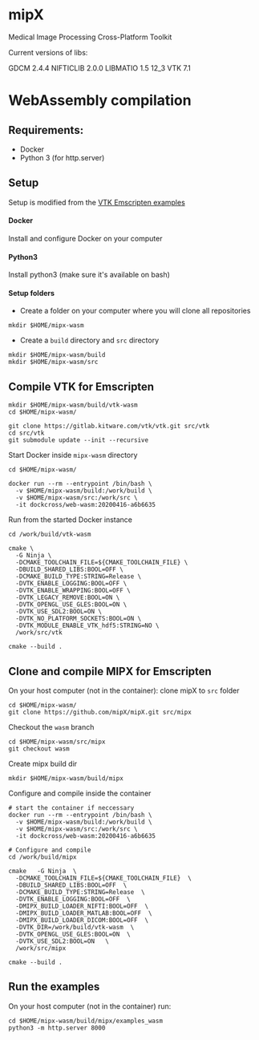 # mipX
Medical Image Processing Cross-Platform Toolkit

Current versions of libs:

GDCM 2.4.4
NIFTICLIB 2.0.0
LIBMATIO 1.5 12_3
VTK 7.1


# WebAssembly compilation

## Requirements:

- Docker 
- Python 3 (for http.server)

## Setup 

Setup is modified from the [VTK Emscripten examples](https://github.com/Kitware/VTK/tree/master/Examples/Emscripten/Cxx)

#### Docker 
Install and configure Docker on your computer

#### Python3 
Install python3 (make sure it's available on bash)

#### Setup folders

- Create a folder on your computer where you will clone all repositories  
```
mkdir $HOME/mipx-wasm
```
<!--- ` -->
- Create a `build` directory and `src` directory
```
mkdir $HOME/mipx-wasm/build
mkdir $HOME/mipx-wasm/src
```
<!--- ` -->

## Compile VTK for Emscripten
```
mkdir $HOME/mipx-wasm/build/vtk-wasm
cd $HOME/mipx-wasm/

git clone https://gitlab.kitware.com/vtk/vtk.git src/vtk
cd src/vtk
git submodule update --init --recursive
```

Start Docker inside `mipx-wasm` directory 

```
cd $HOME/mipx-wasm/

docker run --rm --entrypoint /bin/bash \
  -v $HOME/mipx-wasm/build:/work/build \
  -v $HOME/mipx-wasm/src:/work/src \
  -it dockcross/web-wasm:20200416-a6b6635
```

Run from the started Docker instance

```
cd /work/build/vtk-wasm

cmake \
  -G Ninja \
  -DCMAKE_TOOLCHAIN_FILE=${CMAKE_TOOLCHAIN_FILE} \
  -DBUILD_SHARED_LIBS:BOOL=OFF \
  -DCMAKE_BUILD_TYPE:STRING=Release \
  -DVTK_ENABLE_LOGGING:BOOL=OFF \
  -DVTK_ENABLE_WRAPPING:BOOL=OFF \
  -DVTK_LEGACY_REMOVE:BOOL=ON \
  -DVTK_OPENGL_USE_GLES:BOOL=ON \
  -DVTK_USE_SDL2:BOOL=ON \
  -DVTK_NO_PLATFORM_SOCKETS:BOOL=ON \
  -DVTK_MODULE_ENABLE_VTK_hdf5:STRING=NO \
  /work/src/vtk

cmake --build .
```
<!--- ` -->

## Clone and compile MIPX for Emscripten

On your host computer (not in the container): clone mipX to `src` folder 

```
cd $HOME/mipx-wasm/
git clone https://github.com/mipX/mipX.git src/mipx
```

Checkout the `wasm` branch

```
cd $HOME/mipx-wasm/src/mipx
git checkout wasm
```

Create mipx build dir

```
mkdir $HOME/mipx-wasm/build/mipx
```

Configure and compile inside the container

```
# start the container if neccessary
docker run --rm --entrypoint /bin/bash \
  -v $HOME/mipx-wasm/build:/work/build \
  -v $HOME/mipx-wasm/src:/work/src \
  -it dockcross/web-wasm:20200416-a6b6635

# Configure and compile
cd /work/build/mipx

cmake   -G Ninja  \
  -DCMAKE_TOOLCHAIN_FILE=${CMAKE_TOOLCHAIN_FILE}  \
  -DBUILD_SHARED_LIBS:BOOL=OFF  \
  -DCMAKE_BUILD_TYPE:STRING=Release  \
  -DVTK_ENABLE_LOGGING:BOOL=OFF  \
  -DMIPX_BUILD_LOADER_NIFTI:BOOL=OFF  \
  -DMIPX_BUILD_LOADER_MATLAB:BOOL=OFF  \
  -DMIPX_BUILD_LOADER_DICOM:BOOL=OFF  \
  -DVTK_DIR=/work/build/vtk-wasm  \
  -DVTK_OPENGL_USE_GLES:BOOL=ON  \
  -DVTK_USE_SDL2:BOOL=ON   \
  /work/src/mipx 

cmake --build .
```


## Run the examples 

On your host computer (not in the container) run:
```
cd $HOME/mipx-wasm/build/mipx/examples_wasm
python3 -m http.server 8000
```






